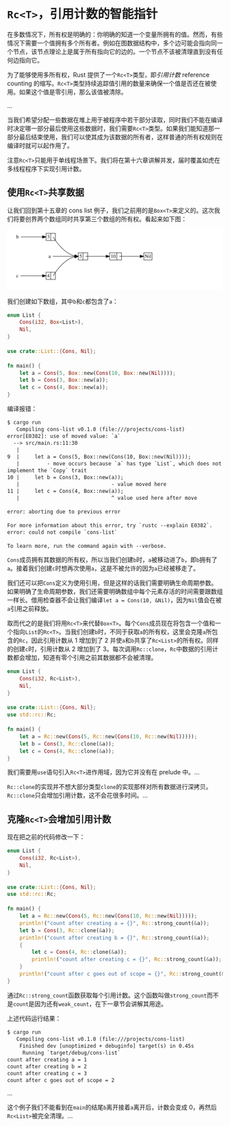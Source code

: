 # `Rc<T>`，引用计数的智能指针

在多数情况下，所有权是明确的：你明确的知道一个变量所拥有的值。然而，有些情况下需要一个值拥有多个所有者。例如在图数据结构中，多个边可能会指向同一个节点，该节点理论上是属于所有指向它的边的。一个节点不该被清理直到没有任何边指向它。

为了能够使用多所有权，Rust 提供了一个`Rc<T>`类型，即*引用计数* reference counting 的缩写。`Rc<T>`类型持续追踪值引用的数量来确保一个值是否还在被使用。如果这个值是零引用，那么该值被清除。

...

当我们希望分配一些数据在堆上用于被程序中若干部分读取，同时我们不能在编译时决定哪一部分最后使用这些数据时，我们需要`Rc<T>`类型。如果我们能知道那一部分最后结束使用，我们可以使其成为该数据的所有者，这样普通的所有权规则在编译时就可以起作用了。

注意`Rc<T>`只能用于单线程场景下。我们将在第十六章讲解并发，届时覆盖如虎在多线程程序下实现引用计数。

## 使用`Rc<T>`共享数据

让我们回到第十五章的 cons list 例子，我们之前用的是`Box<T>`来定义的。这次我们将要创界两个数组同时共享第三个数组的所有权。看起来如下图：

![p1](trpl15-03.svg)

我们创建如下数组，其中`b`和`c`都包含了`a`：

```rust
enum List {
    Cons(i32, Box<List>),
    Nil,
}

use crate::List::{Cons, Nil};

fn main() {
    let a = Cons(5, Box::new(Cons(10, Box::new(Nil))));
    let b = Cons(3, Box::new(a));
    let c = Cons(4, Box::new(a));
}
```

编译报错：

```null
$ cargo run
   Compiling cons-list v0.1.0 (file:///projects/cons-list)
error[E0382]: use of moved value: `a`
  --> src/main.rs:11:30
   |
9  |     let a = Cons(5, Box::new(Cons(10, Box::new(Nil))));
   |         - move occurs because `a` has type `List`, which does not implement the `Copy` trait
10 |     let b = Cons(3, Box::new(a));
   |                              - value moved here
11 |     let c = Cons(4, Box::new(a));
   |                              ^ value used here after move

error: aborting due to previous error

For more information about this error, try `rustc --explain E0382`.
error: could not compile `cons-list`

To learn more, run the command again with --verbose.
```

`Cons`成员拥有其数据的所有权，所以当我们创建`b`时，`a`被移动进了`b`，即`b`拥有了`a`。接着我们创建`c`时想再次使用`a`，这是不被允许的因为`a`已经被移走了。

我们还可以把`Cons`定义为使用引用，但是这样的话我们需要明确生命周期参数。如果明确了生命周期参数，我们还需要明确数组中每个元素存活的时间需要跟数组一样长。借用检查器不会让我们编译`let a = Cons(10, &Nil)`，因为`Nil`值会在被`a`引用之前释放。

取而代之的是我们将用`Rc<T>`来代替`Box<T>`。每个`Cons`成员现在将包含一个值和一个指向`List`的`Rc<T>`。当我们创建`b`时，不同于获取`a`的所有权，这里会克隆`a`所包含的`Rc`，因此引用计数从 1 增加到了 2 并使`a`和`b`共享了`Rc<List>`的所有权。同样的创建`c`时，引用计数从 2 增加到了 3。每次调用`Rc::clone`，`Rc`中数据的引用计数都会增加，知道有零个引用之前其数据都不会被清理。

```rust
enum List {
    Cons(i32, Rc<List>),
    Nil,
}

use crate::List::{Cons, Nil};
use std::rc::Rc;

fn main() {
    let a = Rc::new(Cons(5, Rc::new(Cons(10, Rc::new(Nil)))));
    let b = Cons(3, Rc::clone(&a));
    let c = Cons(4, Rc::clone(&a));
}
```

我们需要用`use`语句引入`Rc<T>`进作用域，因为它并没有在 prelude 中。...

`Rc::clone`的实现并不想大部分类型`clone`的实现那样对所有数据进行深拷贝。`Rc::clone`只会增加引用计数，这不会花很多时间。...

## 克隆`Rc<T>`会增加引用计数

现在把之前的代码修改一下：

```rust
enum List {
    Cons(i32, Rc<List>),
    Nil,
}

use crate::List::{Cons, Nil};
use std::rc::Rc;

fn main() {
    let a = Rc::new(Cons(5, Rc::new(Cons(10, Rc::new(Nil)))));
    println!("count after creating a = {}", Rc::strong_count(&a));
    let b = Cons(3, Rc::clone(&a));
    println!("count after creating b = {}", Rc::strong_count(&a));
    {
        let c = Cons(4, Rc::clone(&a));
        println!("count after creating c = {}", Rc::strong_count(&a));
    }
    println!("count after c goes out of scope = {}", Rc::strong_count(&a));
}
```

通过`Rc::strong_count`函数获取每个引用计数。这个函数叫做`strong_count`而不是`count`是因为还有`weak_count`，在下一章节会讲解其用途。

上述代码运行结果：

```null
$ cargo run
   Compiling cons-list v0.1.0 (file:///projects/cons-list)
    Finished dev [unoptimized + debuginfo] target(s) in 0.45s
     Running `target/debug/cons-list`
count after creating a = 1
count after creating b = 2
count after creating c = 3
count after c goes out of scope = 2
```

...

这个例子我们不能看到在`main`的结尾`b`离开接着`a`离开后，计数会变成 0，再然后`Rc<List>`被完全清理。...
